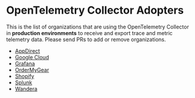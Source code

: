 # OpenTelemetry Collector Adopters

This is the list of organizations that are using the OpenTelemetry Collector in **production
environments** to receive and export trace and metric telemetry data. Please send PRs
to add or remove organizations.

* [AppDirect](https://www.appdirect.com/)
* [Google Cloud](https://cloud.google.com/)
* [Grafana](https://grafana.com/)
* [OrderMyGear](https://www.ordermygear.com/)
* [Shopify](https://www.shopify.com/)
* [Splunk](https://www.splunk.com/)
* [Wandera](https://www.wandera.com/)
